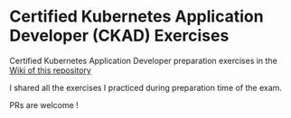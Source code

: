 # Certified Kubernetes Application Developer (CKAD) Exercises

Certified Kubernetes Application Developer preparation exercises in the [Wiki of this repository](https://github.com/ysinjab/ckad-k8s/wiki)

I shared all the exercises I practiced during preparation time of the exam.

PRs are welcome !
